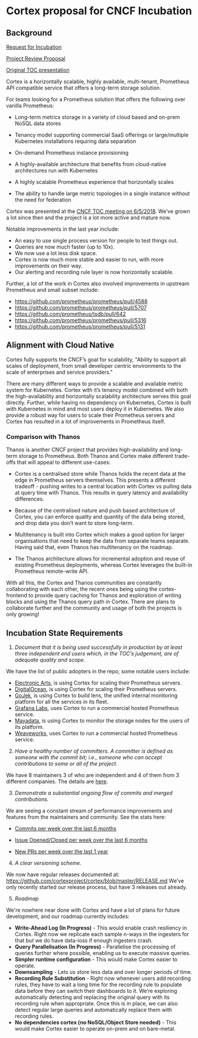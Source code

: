 # Cortex proposal for CNCF Incubation

## Background
[Request for Incubation](https://github.com/cncf/toc/pull/125)

[Project Review Proposal](https://github.com/cncf/toc/pull/125)

[Original TOC presentation](https://docs.google.com/presentation/d/190oIFgujktVYxWZLhLYN4q8p9dtQYoe4sxHgn4deBSI/edit#slide=id.g380c8a0114_0_178)

Cortex is a horizontally scalable, highly available, multi-tenant, Prometheus API compatible service that offers a long-term storage solution.

For teams looking for a Prometheus solution that offers the following over vanilla Prometheus:

* Long-term metrics storage in a variety of cloud based and on-prem NoSQL data stores


* Tenancy model supporting commercial SaaS offerings or large/multiple Kubernetes installations requiring data separation


* On-demand Prometheus instance provisioning


* A highly-available architecture that benefits from cloud-native architectures run with Kubernetes


* A highly scalable Prometheus experience that horizontally scales


* The ability to handle large metric topologies in a single instance without the need for federation


Cortex was presented at the [CNCF TOC meeting on 6/5/2018](https://docs.google.com/presentation/d/190oIFgujktVYxWZLhLYN4q8p9dtQYoe4sxHgn4deBSI/edit#slide=id.g25ca91f87f_0_0). We’ve grown a lot since then and the project is a lot more active and mature now.

Notable improvements in the last year include:
* An easy to use single process version for people to test things out.
* Queries are now much faster (up to 10x).
* We now use a lot less disk space.
* Cortex is now much more stable and easier to run, with more improvements on their way.
* Our alerting and recording rule layer is now horizontally scalable.

Further, a lot of the work in Cortex also involved improvements in upstream Prometheus and small subset include:
* https://github.com/prometheus/prometheus/pull/4588
* https://github.com/prometheus/prometheus/pull/5707
* https://github.com/prometheus/tsdb/pull/642
* https://github.com/prometheus/prometheus/pull/5316
* https://github.com/prometheus/prometheus/pull/5131

## Alignment with Cloud Native

Cortex fully supports the CNCF’s goal for scalability, "Ability to support all scales of deployment, from small developer centric environments to the scale of enterprises and service providers." 

There are many different ways to provide a scalable and available metric system for Kubernetes. Cortex with it’s tenancy model combined with both the high-availability and horizontally scalability architecture serves this goal directly. Further, while having no dependency on Kubernetes, Cortex is built with Kubernetes in mind and most users deploy it in Kubernetes.
We also provide a robust way for users to scale their Prometheus servers and Cortex has resulted in a lot of improvements in Prometheus itself.

### Comparison with Thanos

Thanos is another CNCF project that provides high-availability and long-term storage to Prometheus. Both Thanos and Cortex make different trade-offs that will appeal to different use-cases:


* Cortex is a centralised store while Thanos holds the recent data at the edge in Prometheus servers themselves. This presents a different tradeoff - pushing writes to a central location with Cortex vs pulling data at query time with Thanos. This results in query latency and availability differences.


* Because of the centralised nature and push based architecture of Cortex, you can enforce quality and quantity of the data being stored, and drop data you don’t want to store long-term.


* Multitenancy is built into Cortex which makes a good option for larger organisations that need to keep the data from separate teams separate. Having said that, even Thanos has multitenancy on the roadmap.


* The Thanos architecture allows for incremental adoption and reuse of existing Prometheus deployments, whereas Cortex leverages the built-in Prometheus remote-write API.

With all this, the Cortex and Thanos communities are constantly collaborating with each other, the recent ones being using the cortex-frontend to provide query caching for Thanos and exploration of writing blocks and using the Thanos query path in Cortex. There are plans to collaborate further and the community and usage of both the projects is only growing!

## Incubation State Requirements

1. _Document that it is being used successfully in production by at least three independent end users which, in the TOC’s judgement, are of adequate quality and scope._

We have the list of public adopters in the repo, some notable users include:

* [Electronic Arts](https://www.ea.com/), is using Cortex for scaling their Prometheus servers.
* [DigitalOcean](https://www.digitalocean.com/), is using Cortex for scaling their Prometheus servers.
* [GoJek](https://www.gojek.com/), is using Cortex to build lens, the unified internal monitoring platform for all the services in its fleet.
* [Grafana Labs](https://www.grafana.com/), uses Cortex to run a commercial hosted Prometheus service.
* [Mayadata](https://www.mayadata.io/), is using Cortex to monitor the storage nodes for the users of its platform.
* [Weaveworks](https://www.weave.works/), uses Cortex to run a commercial hosted Prometheus service.


2. _Have a healthy number of committers. A committer is defined as someone with the commit bit; i.e., someone who can accept contributions to some or all of the project._

We have 8 maintainers 3 of who are independent and 4 of them from 3 different companies. The details are [here](https://github.com/cortexproject/cortex/blob/master/MAINTAINERS).

3. _Demonstrate a substantial ongoing flow of commits and merged contributions._

We are seeing a constant stream of performance improvements and features from the maintainers and community. See the stats here:

* [Commits per week over the last 6 months](https://cortex.devstats.cncf.io/d/2/commits-repository-groups?orgId=1&var-period=d7&var-repogroups=All&from=now-6M&to=now)

* [Issue Opened/Closed per week over the last 6 months](https://cortex.devstats.cncf.io/d/12/issues-opened-closed-by-repository-group?orgId=1&from=now-6M&to=now)

* [New PRs per week over the last 1 year](https://cortex.devstats.cncf.io/d/15/new-prs-in-repository-groups?orgId=1&from=now-1y&to=now)

4. _A clear versioning scheme._

We now have regular releases documented at: https://github.com/cortexproject/cortex/blob/master/RELEASE.md
We’ve only recently started our release process, but have 3 releases out already.

5. _Roadmap_

We're nowhere near done with Cortex and have a lot of plans for future development, and our roadmap currently includes:

* **Write-Ahead Log (In Progress)** - This would enable crash resiliency in Cortex. Right now we replicate each sample n-ways in the ingesters for that but we do have data-loss if enough ingesters crash.
* **Query Parallelisation (In Progress)** - Parallelise the processing of queries further where possible, enabling us to execute massive queries.
* **Simpler runtime configuration** - This would make Cortex easier to operate.
* **Downsampling** - Lets us store less data and over longer periods of time.
* **Recording Rule Substitution** - Right now whenever users add recording rules, they have to wait a long time for the recording rule to populate data before they can switch their dashboards to it. We’re exploring automatically detecting and replacing the original query with its recording rule when appropriate. Once this is in place, we can also detect regular large queries and automatically replace them with recording rules.
* **No dependencies cortex (no NoSQL/Object Store needed)** - This would make Cortex easier to operate on-prem and on bare-metal.

